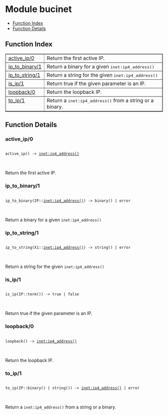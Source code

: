

# Module bucinet #
* [Function Index](#index)
* [Function Details](#functions)

<a name="index"></a>

## Function Index ##


<table width="100%" border="1" cellspacing="0" cellpadding="2" summary="function index"><tr><td valign="top"><a href="#active_ip-0">active_ip/0</a></td><td>
Return the first active IP.</td></tr><tr><td valign="top"><a href="#ip_to_binary-1">ip_to_binary/1</a></td><td>
Return a binary for a given <tt>inet:ip4_address()</tt></td></tr><tr><td valign="top"><a href="#ip_to_string-1">ip_to_string/1</a></td><td>
Return a string for the given <tt>inet:ip4_address()</tt></td></tr><tr><td valign="top"><a href="#is_ip-1">is_ip/1</a></td><td>
Return true if the given parameter is an IP.</td></tr><tr><td valign="top"><a href="#loopback-0">loopback/0</a></td><td>
Return the loopback IP.</td></tr><tr><td valign="top"><a href="#to_ip-1">to_ip/1</a></td><td>
Return a <tt>inet:ip4_address()</tt> from a string or a binary.</td></tr></table>


<a name="functions"></a>

## Function Details ##

<a name="active_ip-0"></a>

### active_ip/0 ###

<pre><code>
active_ip() -&gt; <a href="inet.md#type-ip4_address">inet:ip4_address()</a>
</code></pre>
<br />

Return the first active IP.

<a name="ip_to_binary-1"></a>

### ip_to_binary/1 ###

<pre><code>
ip_to_binary(IP::<a href="inet.md#type-ip4_address">inet:ip4_address()</a>) -&gt; binary() | error
</code></pre>
<br />

Return a binary for a given `inet:ip4_address()`

<a name="ip_to_string-1"></a>

### ip_to_string/1 ###

<pre><code>
ip_to_string(X1::<a href="inet.md#type-ip4_address">inet:ip4_address()</a>) -&gt; string() | error
</code></pre>
<br />

Return a string for the given `inet:ip4_address()`

<a name="is_ip-1"></a>

### is_ip/1 ###

<pre><code>
is_ip(IP::term()) -&gt; true | false
</code></pre>
<br />

Return true if the given parameter is an IP.

<a name="loopback-0"></a>

### loopback/0 ###

<pre><code>
loopback() -&gt; <a href="inet.md#type-ip4_address">inet:ip4_address()</a>
</code></pre>
<br />

Return the loopback IP.

<a name="to_ip-1"></a>

### to_ip/1 ###

<pre><code>
to_ip(IP::binary() | string()) -&gt; <a href="inet.md#type-ip4_address">inet:ip4_address()</a> | error
</code></pre>
<br />

Return a `inet:ip4_address()` from a string or a binary.

